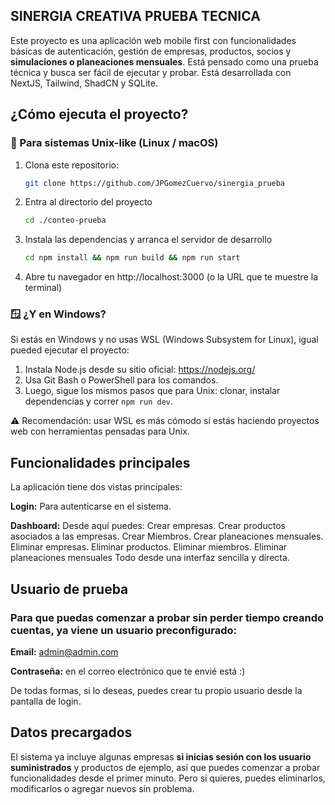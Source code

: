 ## SINERGIA CREATIVA PRUEBA TECNICA
Este proyecto es una aplicación web mobile first con funcionalidades básicas de autenticación, gestión de empresas, productos, socios y **simulaciones o planeaciones mensuales**. Está pensado como una prueba técnica y busca ser fácil de ejecutar y probar. Está desarrollada con NextJS, Tailwind, ShadCN y SQLite.

## ¿Cómo ejecuta el proyecto?

### 🐧 Para sistemas Unix-like (Linux / macOS)

1. Clona este repositorio:
   ```bash
   git clone https://github.com/JPGomezCuervo/sinergia_prueba

2. Entra al directorio del proyecto
   ```bash
   cd ./conteo-prueba

3. Instala las dependencias y arranca el servidor de desarrollo
   ```bash
   cd npm install && npm run build && npm run start
   
4. Abre tu navegador en http://localhost:3000 (o la URL que te muestre la terminal)

### 🪟 ¿Y en Windows?

Si estás en Windows y no usas WSL (Windows Subsystem for Linux), igual pueded ejecutar el proyecto:

1. Instala Node.js desde su sitio oficial: https://nodejs.org/
2. Usa Git Bash o PowerShell para los comandos.
3. Luego, sigue los mismos pasos que para Unix: clonar, instalar dependencias y correr `npm run dev`.

⚠️ Recomendación: usar WSL es más cómodo si estás haciendo proyectos web con herramientas pensadas para Unix.

## Funcionalidades principales

La aplicación tiene dos vistas principales:

**Login:** Para autenticarse en el sistema.

**Dashboard:** Desde aquí puedes: Crear empresas. Crear productos asociados a las empresas. Crear Miembros. Crear planeaciones mensuales. Eliminar empresas. Eliminar productos. Eliminar miembros. Eliminar planeaciones mensuales Todo desde una interfaz sencilla y directa.

## Usuario de prueba
### Para que puedas comenzar a probar sin perder tiempo creando cuentas, ya viene un usuario preconfigurado: ###

**Email:** admin@admin.com

**Contraseña:** en el correo electrónico que te envié está :) 

De todas formas, si lo deseas, puedes crear tu propio usuario desde la pantalla de login.

## Datos precargados 
El sistema ya incluye algunas empresas **si inicias sesión con los usuario suministrados** y productos de ejemplo, así que puedes comenzar a probar funcionalidades desde el primer minuto. Pero si quieres, puedes eliminarlos, modificarlos o agregar nuevos sin problema.
